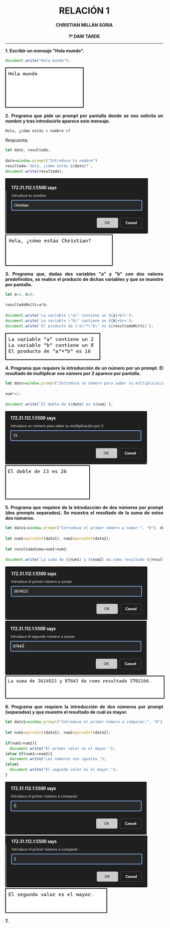 <style>
  h1, h2, h3, h4, h5, h6{
    text-align: center;
    font-weight: bold;
    border: none;
    margin-bottom: 0px;
  }

  p{
    text-align: justify;
  }

  img{
    border: 2px solid black;
  }
</style>

<h1>RELACIÓN 1</h1>

<h4>CHRISTIAN MILLÁN SORIA</h4>

<h4>1º DAW TARDE</h4>

<hr>

<p><b>1. Escribir un mensaje "Hola mundo".</b></p>

```js
document.write("Hola mundo");
```

<img src="img/1.png">

<p><b>2. Programa que pide un prompt por pantalla donde se nos solicita un nombre y tras introducirlo aparece este mensaje.</b></p>

```
Hola, ¿cómo estás < nombre >?
```

<p>Respuesta:</p>

```js
let dato, resultado;

dato=window.prompt("Introduce tu nombre")
resultado=`Hola, ¿cómo estás ${dato}?`;
document.write(resultado);
```

<img src="img/2.png">

<img src="img/3.png">

<p><b>3. Programa que, dadas dos variables "a" y "b" con dos valores predefinidos, se realice el producto de dichas variables y que se muestre por pantalla.</b></p>

```js
let a=2, b=8;

resultadoMulti=a*b;

document.write(`La variable \"a\" contiene un ${a}<br>`);
document.write(`La variable \"b\" contiene un ${b}<br>`);
document.write(`El producto de \"a\"*\"b\" es ${resultadoMulti}`);
```

<img src="img/4.png">

<p><b>4. Programa que requiere la introducción de un número por un prompt. El resultado de multiplicar ese número por 2 aparece por pantalla.</b></p>

```js
let dato=window.prompt("Introduce un número para saber su multiplicación por 2:", "0"), num=parseInt(dato);

num*=2;

document.write(`El doble de ${dato} es ${num}`);
```

<img src="img/5.png">

<img src="img/6.png">

<p><b>5. Programa que requiere de la introducción de dos números por prompt (dos prompts separados). Se muestra el resultado de la suma de estos dos números.</b></p>

```js
let dato1=window.prompt("Introduce el primer número a sumar:", "0"), dato2=window.prompt("Introduce el segundo número a sumar:", "0")

let num1=parseInt(dato1), num2=parseInt(dato2);

let resultadoSuma=num1+num2;

document.write(`La suma de ${num1} y ${num2} da como resultado ${resultadoSuma}.`);
```

<img src="img/7.png">

<img src="img/8.png">

<img src="img/9.png">

<p><b>6. Programa que requiere la introducción de dos números por prompt (separados) y que muestre el resultado de cuál es mayor.</b></p>

```js
let dato1=window.prompt("Introduce el primer número a comparar:", "0"), dato2=window.prompt("Introduce el primer número a comparar:", "0")

let num1=parseInt(dato1), num2=parseInt(dato2);

if(num1>num2){
  document.write("El primer valor es el mayor.");
}else if(num1==num2){
  document.write("Los números son iguales.");
}else{
  document.write("El segundo valor es el mayor.");
}
```

<img src="img/10.png">

<img src="img/11.png">

<img src="img/12.png">

<p><b>7. </b></p>